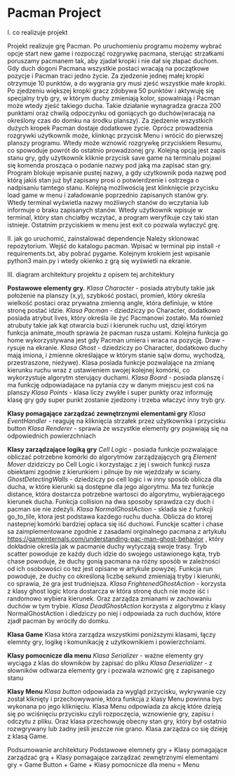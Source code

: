 # Pacman Project
 I. co realizuje projekt

Projekt realizuje grę Pacman. Po uruchomieniu programu możemy wybrać opcje start new game i rozpocząć rozgrywkę pacmana, sterując strzałkami poruszamy pacmanem tak, aby zjadał kropki i nie dał się złapać duchom. Gdy duch dogoni Pacmana wszystkie postaci wracają na początkowe pozycje i Pacman traci jedno życie. Za zjedzenie jednej małej kropki otrzymuje 10 punktów, a do wygrania gry musi zjeść wszystkie małe kropki. Po zjedzeniu większej kropki gracz zdobywa 50 punktów i aktywuję się specjalny tryb gry, w którym duchy zmieniają kolor, spowalniają i Pacman może wtedy zjeść takiego ducha. Takie działanie wynagradza gracza 200 punktami oraz chwilą odpoczynku od goniących go duchów(wracają na określony czas do domku na środku planszy). Za zjedzenie wszystkich dużych kropek Pacman dostaje dodatkowe życie. Oprócz prowadzenia rozgrywki użytkownik może, klinknąc przycisk Menu i wrócić do pierwszej planszy programu. Wtedy może wznowić rozgrywkę przyciskiem Resumu, co spowoduje powrót do ostatnio prowadzonej gry. Kolejną opcją jest zapis stanu gry, gdy użytkownik kliknie przycisk save game na terminalu pojawi się komenda prosząca o podanie nazwy pod jaką ma zapisać stan gry. Program blokuje wpisanie pustej nazwy, a gdy użytkownik poda nazwę pod którą jakiś stan już był zapisany prosi o potwierdzenie i ostrzega o nadpisaniu tamtego stanu. Kolejną możliwością jest klinknięcie przycisku load game w menu i załadowanie poprzednio zapisanych stanów gry. Wtedy terminal wyświetla nazwy możliwych stanów do wczytania lub informuje o braku zapisanych stanów. Wtedy użytkownik wpisuje w terminal, który stan chciałby wczytać, a program weryfikuje czy taki stan istnieje.
Ostatnim przyciskiem w menu jest exit co pozwala wyłaczyć grę.


II. jak go uruchomić, zainstalować dependencje
Należy sklonować repozytorium. Wejść do katalogu pacman. Wpisać w terminal pip install -r requirements.txt, aby pobrać pygame. Kolejnym krokiem jest wpisanie python3 main.py i wtedy okienko z grą się wyświetli na ekranie.


III. diagram architektury projektu z opisem tej architektury

**Postawowe elementy gry.**
_Klasa Character_ - posiada atrybuty takie jak położenie na planszy (x,y), szybkość postaci, promień, który określa wielkość postaci oraz prywatna zmienną angle, która definiuje, w które stronę postać idzie. 
_Klasa Pacman_ - dziedziczy po Character, dodatkowo posiada atrybut lives, który określa ile żyć Pacmanowi zostało. Ma również atrubuty takie jak kąt otwarcia buzi i kierunek ruchu ust, dzięi którym funkcja animate_mouth sprawia że pacman rusza ustami. Kolejna funkcja go home wykorzystywana jest gdy Pacman umiera i wraca na pozycję. Draw - rysuje na ekranie.
_Klasa Ghost_ - dziedziczy po Character, dodatkowo duchy mają imiona, i zmienne określające w którym stanie są(w domu, wychodzą, przestraszone, nieżywe). Klasa posiada funkcje pozwalające na zmianę kierunku ruchu wraz z ustawieniem swojej kolejnej komórki, co wykorzystuje algorytm sterujący duchami.
_Klasa Board_ - posiada planszę i ma funkcję odpowiadajace na pytania czy w danym miejscu jest coś na planszy
_Klasa Points_ - klasa liczy zwykłe i super punkty oraz informuję klasę gry gdy super punkt zostanie zjedzony i trzeba właczyć inny tryb gry.

**Klasy pomagające zarządzać zewnętrznymi elementami gry**
_Klasa EventHandler_ - reaguję na kliknięcia strzałek przez użytkownika i  przycisku button
_Klasa Renderer_ - sprawia że wszystkie elementy gry pojawiają się na odpowiednich powierzchniach

**Klasy zarządzające logiką gry**
_Cell Logic_ - posiada funkcje pozwalające obliczać potrzebne komórki do algorytmów zarządzających grą
_Element Mover_ dzidziczy po Cell Logic i korzystając z jej i swoich funkcji rusza obiektami zgodnie z kierunkiem i pilnuje by nie wjeżdzały w ściany.
_GhostDetectingWalls_ - dziedziczy po cell logic i w inny sposób oblicza dla ducha, w które kierunki są dostępne dla jego algorytmu. Ma tez funkcje distance, która dostarcza potrzebne wartosci do algorytmu, wybierającego kierunek ducha. Funkcja collision na dwa sposoby sprawdza czy duch i pacman sie nie zdeżyli.
_Klasa NormalGhostAction_ - sklada sie z funkcji go_to_tile, ktora jest podstawa kazdego ruchu ducha. Oblicza do ktorej nastepnej komórki bardziej opłaca się iść duchowi. Funckje scatter i chase sa zaimplementowane zgodnie z zasadami orginalnego pacmana z artykułu https://gameinternals.com/understanding-pac-man-ghost-behavior , który dokładnie określa jak w pacmanie duchy wytyczają swoje trasy. Tryb scatter powoduje ze każdy duch idzie do swojego ustawionego kąta, tryb chase powoduje, że duchy gonią pacmana na różny sposób w zależności od ich osobowości co też jest opisane w artykule powyżej. Funkcja run powoduje, że duchy co określoną liczbę sekund zmieniają tryby i kierunki, co sprawia, że gra jest trudniejsza.
_Klasa FrightenedGhostAction_ - korzysta z klasy ghost logic ktora dostarcza w która stronę duch nie może iść i randomowo wybiera kierunek. Oraz zarządza zmianami w zachowaniu duchów w tym trybie.
_Klasa DeadGhostAction_ korzysta z algorytmu z klasy NormalGhostAction i diedziczy po niej i odpowiada za ruch duchów, które zjadł pacman by wróciły do domku.

**Klasa Game**
Klasa która zarządza wszystkimi poniższymi klasami, łączy elemnty gry, logikę i komunikację z użytkownikiem i powierzchniami.

**Klasy pomocnicze dla menu** 
_Klasa Serializer_ - ważne elementy gry wyciąga z klas do słowników by zapisać do pliku
_Klasa Deserializer_ - z słowników odtwarza elementy gry i pozwala wznowić grę z zapisanego stanu

**Klasy Menu**
_Klasa button_ odpowiada za wygląd przycisku, wykrywanie czy został klknięty i przechowywanie, która funkcja  z klasy Menu powinna byc wykonana po jego kliknięciu.
Klasa Menu odpowiada za akcję które dzieją się po wciśnięciu przycisku czyli rozpoczęcia, wznowienie gry, zapisu i odczytu z pliku. Oraz klasa przechowuję obecny stan gry, który był ostatnio rozwgrywany lub żadny jeśli jeszcze nie grano. Klasa zarządza co się dzieję z klasą Game.

Podsumowanie architektury
Podstawowe elemnety gry + Klasy pomagające zarządzać grą + Klasy pomagające zarządzać zewnętrznymi elementami gry = Game
Button + Game + Klasy pomocnicze dla menu = Menu



